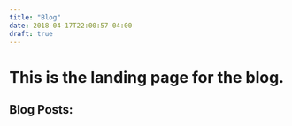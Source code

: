 ```yaml
---
title: "Blog"
date: 2018-04-17T22:00:57-04:00
draft: true
---
```

# This is the landing page for the blog.
## Blog Posts:
